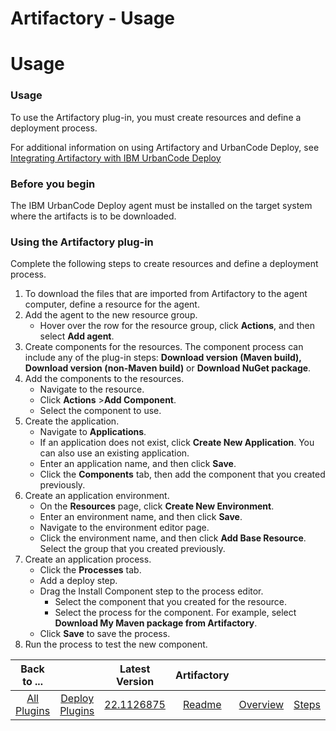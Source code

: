 
Artifactory - Usage
===================

# Usage



### Usage




  To use the Artifactory plug-in, you must create resources and define a deployment process.


For additional information on using Artifactory and UrbanCode Deploy, see [Integrating Artifactory with IBM UrbanCode Deploy](https://www.urbancode.com/2017/02/15/integrating-artifactory-ibm-urbancode-deploy/)


### Before you begin


The IBM UrbanCode Deploy agent must be installed on the target system where the artifacts is to be downloaded.


### Using the Artifactory plug-in


Complete the following steps to create resources and define a deployment process.


1. To download the files that are imported from Artifactory to the agent computer, define a resource for the agent.
2. Add the agent to the new resource group.
	* Hover over the row for the resource group, click **Actions**, and then select **Add agent**.
3. Create components for the resources. The component process can include any of the plug-in steps: **Download version (Maven build), Download version (non-Maven build)** or **Download NuGet package**.
4. Add the components to the resources.
	* Navigate to the resource.
	* Click **Actions** >**Add Component**.
	* Select the component to use.
5. Create the application.
	* Navigate to **Applications**.
	* If an application does not exist, click **Create New Application**. You can also use an existing application.
	* Enter an application name, and then click **Save**.
	* Click the **Components** tab, then add the component that you created previously.
6. Create an application environment.
	* On the **Resources** page, click **Create New Environment**.
	* Enter an environment name, and then click **Save**.
	* Navigate to the environment editor page.
	* Click the environment name, and then click **Add Base Resource**. Select the group that you created previously.
7. Create an application process.
	* Click the **Processes** tab.
	* Add a deploy step.
	* Drag the Install Component step to the process editor.
		+ Select the component that you created for the resource.
		+ Select the process for the component. For example, select **Download My Maven package from Artifactory**.
	* Click **Save** to save the process.
8. Run the process to test the new component.


|Back to ...||Latest Version|Artifactory ||||
| :---: | :---: | :---: | :---: | :---: | :---: | :---: |
|[All Plugins](../../index.md)|[Deploy Plugins](../README.md)|[22.1126875](https://raw.githubusercontent.com/UrbanCode/IBM-UCD-PLUGINS/main/files/Artifactory/ucd-Artifactory-22.1126875.zip)|[Readme](README.md)|[Overview](overview.md)|[Steps](steps.md)|[Downloads](downloads.md)|
